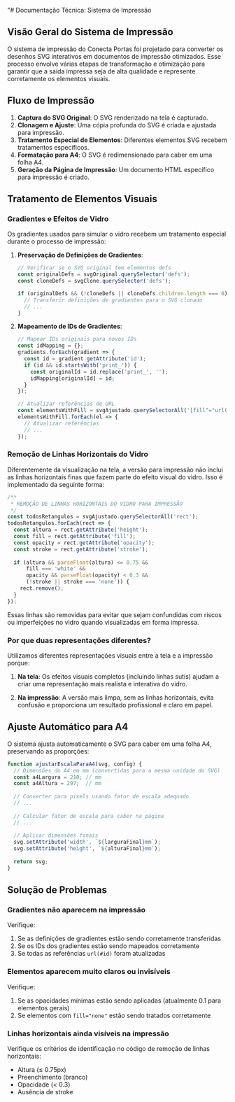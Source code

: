 "# Documentação Técnica: Sistema de Impressão

## Visão Geral do Sistema de Impressão

O sistema de impressão do Conecta Portas foi projetado para converter os desenhos SVG interativos em documentos de impressão otimizados. Esse processo envolve várias etapas de transformação e otimização para garantir que a saída impressa seja de alta qualidade e represente corretamente os elementos visuais.

## Fluxo de Impressão

1. **Captura do SVG Original**: O SVG renderizado na tela é capturado.
2. **Clonagem e Ajuste**: Uma cópia profunda do SVG é criada e ajustada para impressão.
3. **Tratamento Especial de Elementos**: Diferentes elementos SVG recebem tratamentos específicos.
4. **Formatação para A4**: O SVG é redimensionado para caber em uma folha A4.
5. **Geração da Página de Impressão**: Um documento HTML específico para impressão é criado.

## Tratamento de Elementos Visuais

### Gradientes e Efeitos de Vidro

Os gradientes usados para simular o vidro recebem um tratamento especial durante o processo de impressão:

1. **Preservação de Definições de Gradientes**:
   ```javascript
   // Verificar se o SVG original tem elementos defs
   const originalDefs = svgOriginal.querySelector('defs');
   const cloneDefs = svgClone.querySelector('defs');
   
   if (originalDefs && (!cloneDefs || cloneDefs.children.length === 0)) {
     // Transferir definições de gradientes para o SVG clonado
     // ...
   }
   ```

2. **Mapeamento de IDs de Gradientes**:
   ```javascript
   // Mapear IDs originais para novos IDs
   const idMapping = {};
   gradients.forEach(gradient => {
     const id = gradient.getAttribute('id');
     if (id && id.startsWith('print_')) {
       const originalId = id.replace('print_', '');
       idMapping[originalId] = id;
     }
   });
   
   // Atualizar referências de URL
   const elementsWithFill = svgAjustado.querySelectorAll('[fill^="url(#"]');
   elementsWithFill.forEach(el => {
     // Atualizar referências
     // ...
   });
   ```

### Remoção de Linhas Horizontais do Vidro

Diferentemente da visualização na tela, a versão para impressão não inclui as linhas horizontais finas que fazem parte do efeito visual do vidro. Isso é implementado da seguinte forma:

```javascript
/**
 * REMOÇÃO DE LINHAS HORIZONTAIS DO VIDRO PARA IMPRESSÃO
 */
const todosRetangulos = svgAjustado.querySelectorAll('rect');
todosRetangulos.forEach(rect => {
  const altura = rect.getAttribute('height');
  const fill = rect.getAttribute('fill');
  const opacity = rect.getAttribute('opacity');
  const stroke = rect.getAttribute('stroke');
  
  if (altura && parseFloat(altura) <= 0.75 && 
      fill === 'white' && 
      opacity && parseFloat(opacity) < 0.3 &&
      (!stroke || stroke === 'none')) {
    rect.remove();
  }
});
```

Essas linhas são removidas para evitar que sejam confundidas com riscos ou imperfeições no vidro quando visualizadas em forma impressa.

### Por que duas representações diferentes?

Utilizamos diferentes representações visuais entre a tela e a impressão porque:

1. **Na tela**: Os efeitos visuais completos (incluindo linhas sutis) ajudam a criar uma representação mais realista e interativa do vidro.

2. **Na impressão**: A versão mais limpa, sem as linhas horizontais, evita confusão e proporciona um resultado profissional e claro em papel.

## Ajuste Automático para A4

O sistema ajusta automaticamente o SVG para caber em uma folha A4, preservando as proporções:

```javascript
function ajustarEscalaParaA4(svg, config) {
  // Dimensões do A4 em mm (convertidas para a mesma unidade do SVG)
  const a4Largura = 210; // mm
  const a4Altura = 297;  // mm
  
  // Converter para pixels usando fator de escala adequado
  // ...
  
  // Calcular fator de escala para caber na página
  // ...
  
  // Aplicar dimensões finais
  svg.setAttribute('width', `${larguraFinal}mm`);
  svg.setAttribute('height', `${alturaFinal}mm`);
  
  return svg;
}
```

## Solução de Problemas

### Gradientes não aparecem na impressão

Verifique:
1. Se as definições de gradientes estão sendo corretamente transferidas
2. Se os IDs dos gradientes estão sendo mapeados corretamente
3. Se todas as referências `url(#id)` foram atualizadas

### Elementos aparecem muito claros ou invisíveis

Verifique:
1. Se as opacidades mínimas estão sendo aplicadas (atualmente 0.1 para elementos gerais)
2. Se elementos com `fill="none"` estão sendo tratados corretamente

### Linhas horizontais ainda visíveis na impressão

Verifique os critérios de identificação no código de remoção de linhas horizontais:
- Altura (≤ 0.75px)
- Preenchimento (branco)
- Opacidade (< 0.3)
- Ausência de stroke 